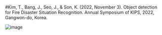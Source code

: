 #Kim, T., Bang, J., Seo, J., & Son, K. (2022, November 3). Object detection for Fire Disaster Situation Recognition. Annual Symposium of KIPS, 2022, Gangwon-do, Korea.  

![image](https://github.com/user-attachments/assets/2d594382-166d-41e9-995f-504e992bebcb)
